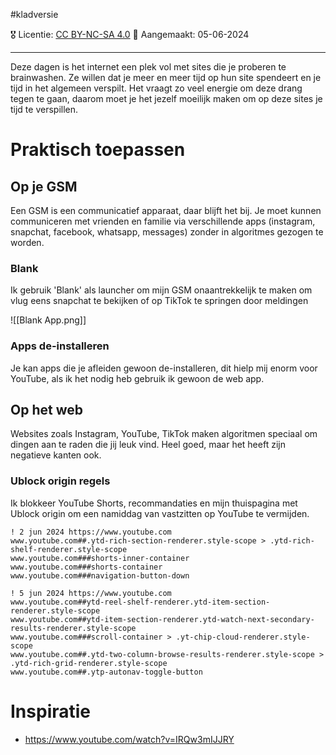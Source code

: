 #kladversie

🎖️ Licentie: [CC BY-NC-SA 4.0](https://creativecommons.org/licenses/by-nc-sa/4.0/)
📅 Aangemaakt: 05-06-2024

---
Deze dagen is het internet een plek vol met sites die je proberen te brainwashen. Ze willen dat je meer en meer tijd op hun site spendeert en je tijd in het algemeen verspilt. Het vraagt zo veel energie om deze drang tegen te gaan, daarom moet je het jezelf moeilijk maken om op deze sites je tijd te verspillen.

# Praktisch toepassen
## Op je GSM
Een GSM is een communicatief apparaat, daar blijft het bij. Je moet kunnen communiceren met vrienden en familie via verschillende apps (instagram, snapchat, facebook, whatsapp, messages) zonder in algoritmes gezogen te worden.

### Blank
Ik gebruik 'Blank' als launcher om mijn GSM onaantrekkelijk te maken om vlug eens snapchat te bekijken of op TikTok te springen door meldingen

![[Blank App.png]]
### Apps de-installeren
Je kan apps die je afleiden gewoon de-installeren, dit hielp mij enorm voor YouTube, als ik het nodig heb gebruik ik gewoon de web app.

## Op het web
Websites zoals Instagram, YouTube, TikTok maken algoritmen speciaal om dingen aan te raden die jij leuk vind. Heel goed, maar het heeft zijn negatieve kanten ook. 

### Ublock origin regels
Ik blokkeer YouTube Shorts, recommandaties en mijn thuispagina met Ublock origin om een namiddag van vastzitten op YouTube te vermijden.

```
! 2 jun 2024 https://www.youtube.com
www.youtube.com##.ytd-rich-section-renderer.style-scope > .ytd-rich-shelf-renderer.style-scope
www.youtube.com###shorts-inner-container
www.youtube.com###shorts-container
www.youtube.com###navigation-button-down

! 5 jun 2024 https://www.youtube.com
www.youtube.com##ytd-reel-shelf-renderer.ytd-item-section-renderer.style-scope
www.youtube.com##ytd-item-section-renderer.ytd-watch-next-secondary-results-renderer.style-scope
www.youtube.com###scroll-container > .yt-chip-cloud-renderer.style-scope
www.youtube.com##.ytd-two-column-browse-results-renderer.style-scope > .ytd-rich-grid-renderer.style-scope
www.youtube.com##.ytp-autonav-toggle-button
```

# Inspiratie
* https://www.youtube.com/watch?v=IRQw3mIJJRY